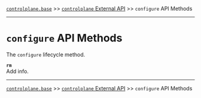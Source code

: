 [`controlplane.base`](../README.md) >> [`controlplane` External API](./CONTROLPLANE-BASE-EXTERNAL-API.md) >> `configure` API Methods

-----

# `configure` API Methods

The `configure` lifecycle method.

__`rm`__  
Add info.  

-----
[`controlplane.base`](../README.md) >> [`controlplane` External API](./CONTROLPLANE-BASE-EXTERNAL-API.md) >> `configure` API Methods
